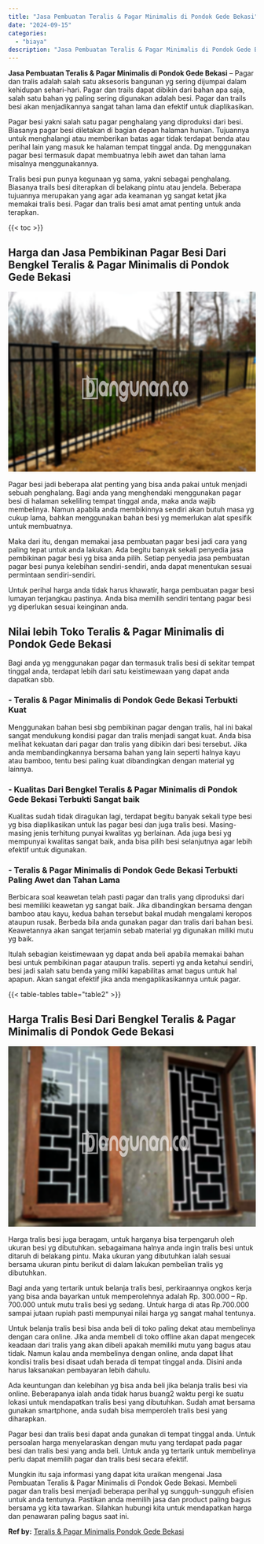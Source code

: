 ```yaml
---
title: "Jasa Pembuatan Teralis & Pagar Minimalis di Pondok Gede Bekasi"
date: "2024-09-15"
categories: 
  - "biaya"
description: "Jasa Pembuatan Teralis & Pagar Minimalis di Pondok Gede Bekasi. Mungkin itu saja informasi yang dapat kita uraikan mengenai Jasa Pembuatan Teralis & Pagar Mi..."
---
```


**Jasa Pembuatan Teralis & Pagar Minimalis di Pondok Gede Bekasi** – Pagar dan tralis adalah salah satu aksesoris bangunan yg sering dijumpai dalam kehidupan sehari-hari. Pagar dan trails dapat dibikin dari bahan apa saja, salah satu bahan yg paling sering digunakan adalah besi. Pagar dan trails besi akan menjadikannya sangat tahan lama dan efektif untuk diaplikasikan.

Pagar besi yakni salah satu pagar penghalang yang diproduksi dari besi. Biasanya pagar besi diletakan di bagian depan halaman hunian. Tujuannya untuk menghalangi atau memberikan batas agar tidak terdapat benda atau perihal lain yang masuk ke halaman tempat tinggal anda. Dg menggunakan pagar besi termasuk dapat membuatnya lebih awet dan tahan lama misalnya menggunakannya.

Tralis besi pun punya kegunaan yg sama, yakni sebagai penghalang. Biasanya trails besi diterapkan di belakang pintu atau jendela. Beberapa tujuannya merupakan yang agar ada keamanan yg sangat ketat jika memakai tralis besi. Pagar dan tralis besi amat amat penting untuk anda terapkan.

{{< toc >}}

## Harga dan Jasa Pembikinan Pagar Besi Dari Bengkel Teralis & Pagar Minimalis di Pondok Gede Bekasi

![Jasa Pembuatan Teralis & Pagar Minimalis di Pondok Gede Bekasi](/images/pagar-minimalis-murah-20.png)

Pagar besi jadi beberapa alat penting yang bisa anda pakai untuk menjadi sebuah penghalang. Bagi anda yang menghendaki menggunakan pagar besi di halaman sekeliling tempat tinggal anda, maka anda wajib membelinya. Namun apabila anda membikinnya sendiri akan butuh masa yg cukup lama, bahkan menggunakan bahan besi yg memerlukan alat spesifik untuk membuatnya.

Maka dari itu, dengan memakai jasa pembuatan pagar besi jadi cara yang paling tepat untuk anda lakukan. Ada begitu banyak sekali penyedia jasa pembikinan pagar besi yg bisa anda pilih. Setiap penyedia jasa pembuatan pagar besi punya kelebihan sendiri-sendiri, anda dapat menentukan sesuai permintaan sendiri-sendiri.

Untuk perihal harga anda tidak harus khawatir, harga pembuatan pagar besi lumayan terjangkau pastinya. Anda bisa memilih sendiri tentang pagar besi yg diperlukan sesuai keinginan anda.

## Nilai lebih Toko Teralis & Pagar Minimalis di Pondok Gede Bekasi

Bagi anda yg menggunakan pagar dan termasuk tralis besi di sekitar tempat tinggal anda, terdapat lebih dari satu keistimewaan yang dapat anda dapatkan sbb.

### \- Teralis & Pagar Minimalis di Pondok Gede Bekasi Terbukti Kuat

Menggunakan bahan besi sbg pembikinan pagar dengan tralis, hal ini bakal sangat mendukung kondisi pagar dan tralis menjadi sangat kuat. Anda bisa melihat kekuatan dari pagar dan tralis yang dibikin dari besi tersebut. Jika anda membandingkannya bersama bahan yang lain seperti halnya kayu atau bamboo, tentu besi paling kuat dibandingkan dengan material yg lainnya.

### \- Kualitas Dari Bengkel Teralis & Pagar Minimalis di Pondok Gede Bekasi Terbukti Sangat baik

Kualitas sudah tidak diragukan lagi, terdapat begitu banyak sekali type besi yg bisa diaplikasikan untuk las pagar besi dan juga tralis besi. Masing-masing jenis terhitung punyai kwalitas yg berlainan. Ada juga besi yg mempunyai kwalitas sangat baik, anda bisa pilih besi selanjutnya agar lebih efektif untuk digunakan.

### \- Teralis & Pagar Minimalis di Pondok Gede Bekasi Terbukti Paling Awet dan Tahan Lama

Berbicara soal keawetan telah pasti pagar dan tralis yang diproduksi dari besi memiliki keawetan yg sangat baik. Jika dibandingkan bersama dengan bamboo atau kayu, kedua bahan tersebut bakal mudah mengalami keropos ataupun rusak. Berbeda bila anda gunakan pagar dan tralis dari bahan besi. Keawetannya akan sangat terjamin sebab material yg digunakan miliki mutu yg baik.

Itulah sebagian keistimewaan yg dapat anda beli apabila memakai bahan besi untuk pembikinan pagar ataupun tralis. seperti yg anda ketahui sendiri, besi jadi salah satu benda yang miliki kapabilitas amat bagus untuk hal apapun. Akan sangat efektif jika anda mengaplikasikannya untuk pagar.

{{< table-tables table="table2" >}}

## Harga Tralis Besi Dari Bengkel Teralis & Pagar Minimalis di Pondok Gede Bekasi

![Jasa Pembuatan Teralis & Pagar Minimalis di Pondok Gede Bekasi](/images/teralis-minimalis-murah-41.png)

Harga tralis besi juga beragam, untuk harganya bisa terpengaruh oleh ukuran besi yg dibutuhkan. sebagaimana halnya anda ingin tralis besi untuk ditaruh di belakang pintu. Maka ukuran yang dibutuhkan ialah sesuai bersama ukuran pintu berikut di dalam lakukan pembelian tralis yg dibutuhkan.

Bagi anda yang tertarik untuk belanja tralis besi, perkiraannya ongkos kerja yang bisa anda bayarkan untuk memperolehnya adalah Rp. 300.000 – Rp. 700.000 untuk mutu tralis besi yg sedang. Untuk harga di atas Rp.700.000 sampai jutaan rupiah pasti mempunyai nilai harga yg sangat mahal tentunya.

Untuk belanja tralis besi bisa anda beli di toko paling dekat atau membelinya dengan cara online. Jika anda membeli di toko offline akan dapat mengecek keadaan dari tralis yang akan dibeli apakah memiliki mutu yang bagus atau tidak. Namun kalau anda membelinya dengan online, anda dapat lihat kondisi tralis besi disaat udah berada di tempat tinggal anda. Disini anda harus laksanakan pembayaran lebih dahulu.

Ada keuntungan dan kelebihan yg bisa anda beli jika belanja tralis besi via online. Beberapanya ialah anda tidak harus buang2 waktu pergi ke suatu lokasi untuk mendapatkan tralis besi yang dibutuhkan. Sudah amat bersama gunakan smartphone, anda sudah bisa memperoleh tralis besi yang diharapkan.

Pagar besi dan tralis besi dapat anda gunakan di tempat tinggal anda. Untuk persoalan harga menyelaraskan dengan mutu yang terdapat pada pagar besi dan tralis besi yang anda beli. Untuk anda yg tertarik untuk membelinya perlu dapat memilih pagar dan tralis besi secara efektif.

Mungkin itu saja informasi yang dapat kita uraikan mengenai Jasa Pembuatan Teralis & Pagar Minimalis di Pondok Gede Bekasi. Membeli pagar dan tralis besi menjadi beberapa perihal yg sungguh-sungguh efisien untuk anda tentunya. Pastikan anda memilih jasa dan product paling bagus bersama yg kita tawarkan. Silahkan hubungi kita untuk mendapatkan harga dan penawaran paling bagus saat ini.

**Ref by:** [Teralis & Pagar Minimalis Pondok Gede Bekasi](https://id.wikipedia.org/wiki/Teralis)
